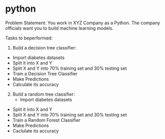 # python

Problem Statement:
You work in XYZ Company as a Python. The company officials want you to build machine learning models.

Tasks to beperformed:

1.	Build a decision tree classifier:
- Import diabetes datasets
- Split it into X and Y
- Split X and Y into 70% training set and 30% testing set
- Train a Decision Tree Classifier
- Make Predictions
- Calculate its accuracy

2.	Build a random tree classifier:
	- Import diabetes datasets
- Split it into X and Y
- Split X and Y into 70% training set and 30% testing set
- Train a Random Forest Classifier
- Make Predictions
- Caclulate its accuracy


